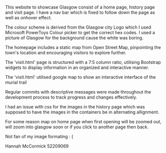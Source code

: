 This website to showcase Glasgow consist of a home page, history page and visit page. I have a nav bar which is fixed to follow down the page as well as onhover effect.

The colour scheme is derived from the Glasgow city Logo which I used Microsoft PowerToys Colour picker to get the correct hex codes. I used a picture of Glasgow for the background cause the white was boring.

The homepage includes a static map from Open Street Map, pinpointing the town's location and encouraging visitors to explore further.

The 'visit.html' page is structured with a 7:5 column ratio, utilising Bootstrap widgets to display information in an organized and interactive manner.

The 'visit.html' utilised google map to show an interactive interface of the murial trail

Regular commits with descriptive messages were made throughout the development process to track progress and changes effectively.

I  had an issue with css for the images in the history page which was supposed to have the images in the containers be in alternating allignment.

For some reason map on home page when first opening will be zoomed out, will zoom into glasgow soon or if you click to another page then back.

Not fan of my image formating : (

Hannah McCormick 52209069